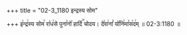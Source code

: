 +++
title = "02-3_1180 इन्द्रस्य सोम"

+++
इ꣡न्द्र꣢स्य सोम꣣ रा꣡ध꣢से पुना꣣नो꣡ हार्दि꣢꣯ चोदय। दे꣣वा꣢नां꣣ यो꣡नि꣢मा꣣स꣡द꣢म् ॥ 02-3:1180 ॥